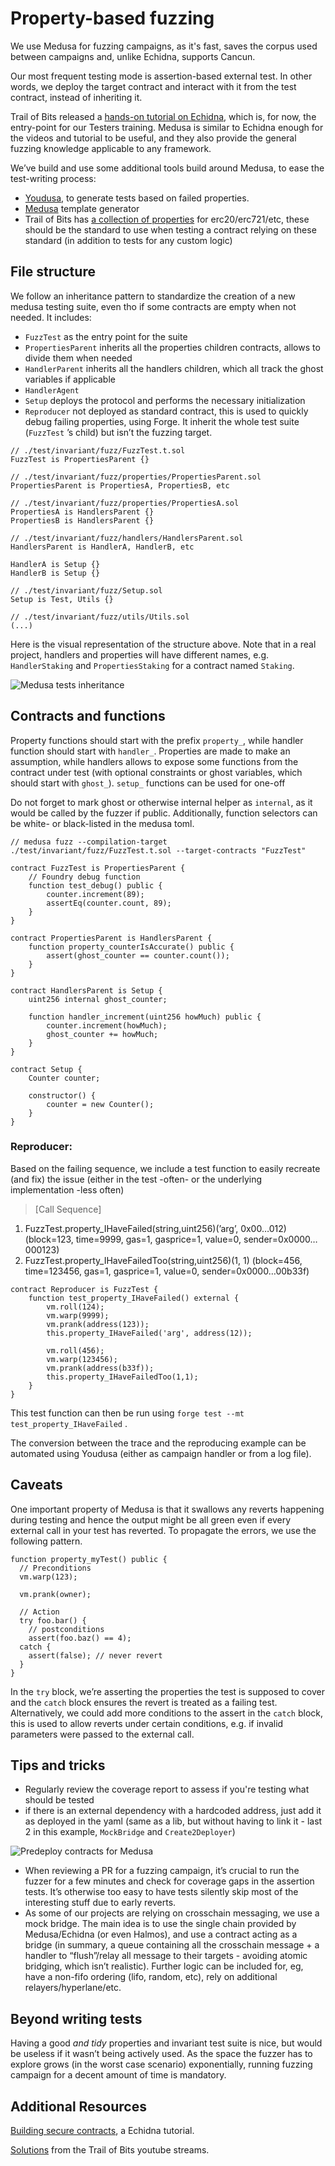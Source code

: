 # Property-based fuzzing

We use Medusa for fuzzing campaigns, as it's fast, saves the corpus used between campaigns and, unlike Echidna, supports Cancun.

Our most frequent testing mode is assertion-based external test. In other words, we deploy the target contract and interact with it from the test contract, instead of inheriting it.

Trail of Bits released a [hands-on tutorial on Echidna](https://github.com/crytic/building-secure-contracts/tree/master/program-analysis/echidna), which is, for now, the entry-point for our Testers training. Medusa is similar to Echidna enough for the videos and tutorial to be useful, and they also provide the general fuzzing knowledge applicable to any framework.

We’ve build and use some additional tools build around Medusa, to ease the test-writing process:

- [Youdusa](https://crates.io/crates/youdusa), to generate tests based on failed properties.
- [Medusa](https://crates.io/crates/medusa-gen) template generator
- Trail of Bits has [a collection of properties](https://blog.trailofbits.com/2023/02/27/reusable-properties-ethereum-contracts-echidna/) for erc20/erc721/etc, these should be the standard to use when testing a contract relying on these standard (in addition to tests for any custom logic)

## File structure

We follow an inheritance pattern to standardize the creation of a new medusa testing suite, even tho if some contracts are empty when not needed. It includes:

- `FuzzTest` as the entry point for the suite
- `PropertiesParent` inherits all the properties children contracts, allows to divide them when needed
- `HandlerParent` inherits all the handlers children, which all track the ghost variables if applicable
- `HandlerAgent`
- `Setup` deploys the protocol and performs the necessary initialization
- `Reproducer` not deployed as standard contract, this is used to quickly debug failing properties, using Forge. It inherit the whole test suite (`FuzzTest` ’s child) but isn’t the fuzzing target.

```solidity
// ./test/invariant/fuzz/FuzzTest.t.sol
FuzzTest is PropertiesParent {}

// ./test/invariant/fuzz/properties/PropertiesParent.sol
PropertiesParent is PropertiesA, PropertiesB, etc 

// ./test/invariant/fuzz/properties/PropertiesA.sol
PropertiesA is HandlersParent {}
PropertiesB is HandlersParent {}

// ./test/invariant/fuzz/handlers/HandlersParent.sol
HandlersParent is HandlerA, HandlerB, etc

HandlerA is Setup {}
HandlerB is Setup {}

// ./test/invariant/fuzz/Setup.sol
Setup is Test, Utils {}

// ./test/invariant/fuzz/utils/Utils.sol
(...)
```

Here is the visual representation of the structure above. Note that in a real project, handlers and properties will have different names, e.g. `HandlerStaking` and `PropertiesStaking` for a contract named `Staking`.

![Medusa tests inheritance](/img/fuzz-inheritance.png)

## Contracts and functions

Property functions should start with the prefix `property_`, while handler function should start with `handler_`. Properties are made to make an assumption, while handlers allows to expose some functions from the contract under test (with optional constraints or ghost variables, which should start with `ghost_`). `setup_` functions can be used for one-off 

Do not forget to mark ghost or otherwise internal helper as `internal`, as it would be called by the fuzzer if public. Additionally, function selectors can be white- or black-listed in the medusa toml.

```solidity
// medusa fuzz --compilation-target ./test/invariant/fuzz/FuzzTest.t.sol --target-contracts "FuzzTest"

contract FuzzTest is PropertiesParent {
	// Foundry debug function
	function test_debug() public {
		counter.increment(89);
		assertEq(counter.count, 89);
	}
}

contract PropertiesParent is HandlersParent {
	function property_counterIsAccurate() public {
		assert(ghost_counter == counter.count());
	}
}

contract HandlersParent is Setup {
	uint256 internal ghost_counter;
	
	function handler_increment(uint256 howMuch) public {
		counter.increment(howMuch);
		ghost_counter += howMuch;
	}
}

contract Setup {
	Counter counter;
	
	constructor() {
		counter = new Counter();
	}
}
```

### Reproducer:

Based on the failing sequence, we include a test function to easily recreate (and fix) the issue (either in the test -often- or the underlying implementation -less often)

> [Call Sequence]
1. FuzzTest.property_IHaveFailed(string,uint256)(’arg’, 0x00…012) (block=123, time=9999, gas=1, gasprice=1, value=0, sender=0x0000…000123)
2. FuzzTest.property_IHaveFailedToo(string,uint256)(1, 1) (block=456, time=123456, gas=1, gasprice=1, value=0, sender=0x0000…00b33f)
> 

```solidity
contract Reproducer is FuzzTest {
	function test_property_IHaveFailed() external {
		vm.roll(124);
		vm.warp(9999);
		vm.prank(address(123));
		this.property_IHaveFailed('arg', address(12));
		
		vm.roll(456);
		vm.warp(123456);
		vm.prank(address(b33f));
		this.property_IHaveFailedToo(1,1);
	}
}
```

This test function can then be run using `forge test --mt test_property_IHaveFailed` .

The conversion between the trace and the reproducing example can be automated using Youdusa (either as campaign handler or from a log file).

## Caveats

One important property of Medusa is that it swallows any reverts happening during testing and hence the output might be all green even if every external call in your test has reverted. To propagate the errors, we use the following pattern.

```solidity
function property_myTest() public {
  // Preconditions
  vm.warp(123);

  vm.prank(owner);

  // Action
  try foo.bar() {
    // postconditions
    assert(foo.baz() == 4);
  catch {
    assert(false); // never revert
  }
}
```

In the `try` block, we’re asserting the properties the test is supposed to cover and the `catch` block ensures the revert is treated as a failing test. Alternatively, we could add more conditions to the assert in the `catch` block, this is used to allow reverts under certain conditions, e.g. if invalid parameters were passed to the external call.

## Tips and tricks

- Regularly review the coverage report to assess if you're testing what should be tested
- if there is an external dependency with a hardcoded address, just add it as deployed in the yaml (same as a lib, but without having to link it - last 2 in this example, `MockBridge` and `Create2Deployer`)

![Predeploy contracts for Medusa](/img/fuzz-predeploy.png)

- When reviewing a PR for a fuzzing campaign, it’s crucial to run the fuzzer for a few minutes and check for coverage gaps in the assertion tests. It’s otherwise too easy to have tests silently skip most of the interesting stuff due to early reverts.
- As some of our projects are relying on crosschain messaging, we use a mock bridge. The main idea is to use the single chain provided by Medusa/Echidna (or even Halmos), and use a contract acting as a bridge (in summary, a queue containing all the crosschain message + a handler to “flush”/relay all message to their targets - avoiding atomic bridging, which isn’t realistic).
Further logic can be included for, eg, have a non-fifo ordering (lifo, random, etc), rely on additional relayers/hyperlane/etc.

## Beyond writing tests

Having a good *and tidy* properties and invariant test suite is nice, but would be useless if it wasn’t being actively used. As the space the fuzzer has to explore grows (in the worst case scenario) exponentially, running fuzzing campaign for a decent amount of time is mandatory.


## Additional Resources

[Building secure contracts](https://github.com/crytic/building-secure-contracts/tree/master/program-analysis/echidna), a Echidna tutorial.

[Solutions](https://github.com/crytic/echidna-streaming-series/tree/main) from the Trail of Bits youtube streams.